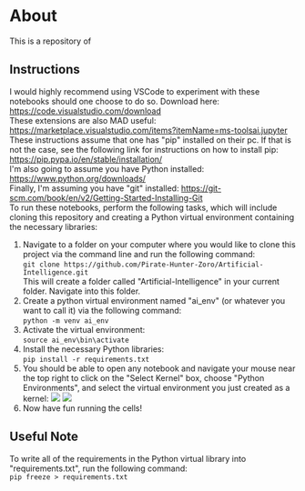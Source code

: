 # About
This is a repository of 

## Instructions
I would highly recommend using VSCode to experiment with these notebooks should one choose to do so. Download here: https://code.visualstudio.com/download<br>
These extensions are also MAD useful: https://marketplace.visualstudio.com/items?itemName=ms-toolsai.jupyter<br>
These instructions assume that one has "pip" installed on their pc. If that is not the case, see the following link for instructions on how to install pip: https://pip.pypa.io/en/stable/installation/<br>
I'm also going to assume you have Python installed:
https://www.python.org/downloads/<br>
Finally, I'm assuming you have "git" installed:
https://git-scm.com/book/en/v2/Getting-Started-Installing-Git<br>
To run these notebooks, perform the following tasks, which will include cloning this repository and creating a Python virtual environment containing the necessary libraries:
1. Navigate to a folder on your computer where you would like to clone this project via the command line and run the following command:<br>
   ```git clone https://github.com/Pirate-Hunter-Zoro/Artificial-Intelligence.git```<br>
This will create a folder called "Artificial-Intelligence" in your current folder. Navigate into this folder.
2. Create a python virtual environment named "ai_env" (or whatever you want to call it) via the following command:<br>
   ```python -m venv ai_env```
3. Activate the virtual environment:<br>
   ```source ai_env\bin\activate```
4. Install the necessary Python libraries:<br>
   ```pip install -r requirements.txt```
5. You should be able to open any notebook and navigate your mouse near the top right to click on the "Select Kernel" box, choose "Python Environments", and select the virtual environment you just created as a kernel:
![](images/Kernel_Select_1.png)
![](images/Kernel_Select_2.png)
6. Now have fun running the cells!

## Useful Note
To write all of the requirements in the Python virtual library into "requirements.txt", run the following command:<br>
```pip freeze > requirements.txt```